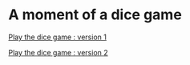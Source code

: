 
A moment of a dice game
=======================================

 [Play the dice game : version 1 ](diceGame/start)

 [Play the dice game : version 2 ](diceG/start)
